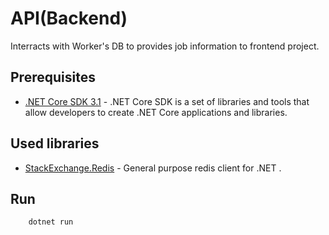 # API(Backend)

Interracts with Worker's DB to provides job information to frontend project.

## Prerequisites

- [.NET Core SDK 3.1](https://dotnet.microsoft.com/download/dotnet-core/3.1) - .NET Core SDK is a set of libraries and tools that allow developers to create .NET Core applications and libraries.

## Used libraries

- [StackExchange.Redis](https://github.com/StackExchange/StackExchange.Redis) - General purpose redis client for .NET .

## Run

```
    dotnet run
```
